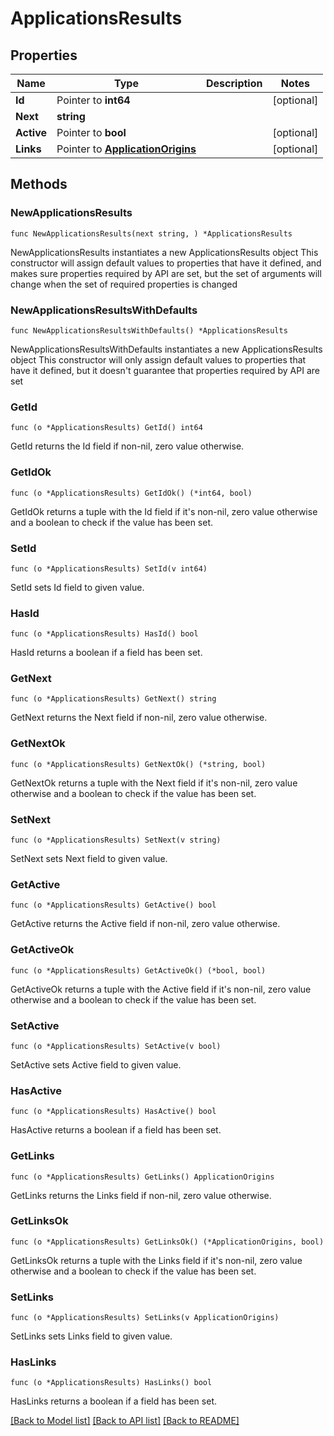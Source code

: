 # ApplicationsResults

## Properties

Name | Type | Description | Notes
------------ | ------------- | ------------- | -------------
**Id** | Pointer to **int64** |  | [optional] 
**Next** | **string** |  | 
**Active** | Pointer to **bool** |  | [optional] 
**Links** | Pointer to [**ApplicationOrigins**](ApplicationOrigins.md) |  | [optional] 

## Methods

### NewApplicationsResults

`func NewApplicationsResults(next string, ) *ApplicationsResults`

NewApplicationsResults instantiates a new ApplicationsResults object
This constructor will assign default values to properties that have it defined,
and makes sure properties required by API are set, but the set of arguments
will change when the set of required properties is changed

### NewApplicationsResultsWithDefaults

`func NewApplicationsResultsWithDefaults() *ApplicationsResults`

NewApplicationsResultsWithDefaults instantiates a new ApplicationsResults object
This constructor will only assign default values to properties that have it defined,
but it doesn't guarantee that properties required by API are set

### GetId

`func (o *ApplicationsResults) GetId() int64`

GetId returns the Id field if non-nil, zero value otherwise.

### GetIdOk

`func (o *ApplicationsResults) GetIdOk() (*int64, bool)`

GetIdOk returns a tuple with the Id field if it's non-nil, zero value otherwise
and a boolean to check if the value has been set.

### SetId

`func (o *ApplicationsResults) SetId(v int64)`

SetId sets Id field to given value.

### HasId

`func (o *ApplicationsResults) HasId() bool`

HasId returns a boolean if a field has been set.

### GetNext

`func (o *ApplicationsResults) GetNext() string`

GetNext returns the Next field if non-nil, zero value otherwise.

### GetNextOk

`func (o *ApplicationsResults) GetNextOk() (*string, bool)`

GetNextOk returns a tuple with the Next field if it's non-nil, zero value otherwise
and a boolean to check if the value has been set.

### SetNext

`func (o *ApplicationsResults) SetNext(v string)`

SetNext sets Next field to given value.


### GetActive

`func (o *ApplicationsResults) GetActive() bool`

GetActive returns the Active field if non-nil, zero value otherwise.

### GetActiveOk

`func (o *ApplicationsResults) GetActiveOk() (*bool, bool)`

GetActiveOk returns a tuple with the Active field if it's non-nil, zero value otherwise
and a boolean to check if the value has been set.

### SetActive

`func (o *ApplicationsResults) SetActive(v bool)`

SetActive sets Active field to given value.

### HasActive

`func (o *ApplicationsResults) HasActive() bool`

HasActive returns a boolean if a field has been set.

### GetLinks

`func (o *ApplicationsResults) GetLinks() ApplicationOrigins`

GetLinks returns the Links field if non-nil, zero value otherwise.

### GetLinksOk

`func (o *ApplicationsResults) GetLinksOk() (*ApplicationOrigins, bool)`

GetLinksOk returns a tuple with the Links field if it's non-nil, zero value otherwise
and a boolean to check if the value has been set.

### SetLinks

`func (o *ApplicationsResults) SetLinks(v ApplicationOrigins)`

SetLinks sets Links field to given value.

### HasLinks

`func (o *ApplicationsResults) HasLinks() bool`

HasLinks returns a boolean if a field has been set.


[[Back to Model list]](../README.md#documentation-for-models) [[Back to API list]](../README.md#documentation-for-api-endpoints) [[Back to README]](../README.md)


